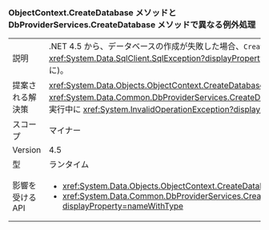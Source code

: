 ### <a name="different-exception-handling-for-objectcontextcreatedatabase-and-dbproviderservicescreatedatabase-methods"></a>ObjectContext.CreateDatabase メソッドと DbProviderServices.CreateDatabase メソッドで異なる例外処理

|   |   |
|---|---|
|説明|.NET 4.5 から、データベースの作成が失敗した場合、<code>CreateDatabase</code> メソッドは、空のデータベースの削除を試みます。 その操作が成功した場合、元の <xref:System.Data.SqlClient.SqlException?displayProperty=name> は伝播されます (.NET 4.0 で常にスローされていた <xref:System.InvalidOperationException?displayProperty=name> の代わりに)。|
|提案される解決策|<xref:System.Data.Objects.ObjectContext.CreateDatabase> または <xref:System.Data.Common.DbProviderServices.CreateDatabase(System.Data.Common.DbConnection,System.Nullable{System.Int32},System.Data.Metadata.Edm.StoreItemCollection)> の実行中に <xref:System.InvalidOperationException?displayProperty=name> をキャッチするときには、SQLExceptions もキャッチする必要があります。|
|スコープ|マイナー|
|Version|4.5|
|型|ランタイム|
|影響を受ける API|<ul><li><xref:System.Data.Objects.ObjectContext.CreateDatabase?displayProperty=nameWithType></li><li><xref:System.Data.Common.DbProviderServices.CreateDatabase(System.Data.Common.DbConnection,System.Nullable{System.Int32},System.Data.Metadata.Edm.StoreItemCollection)?displayProperty=nameWithType></li></ul>|

